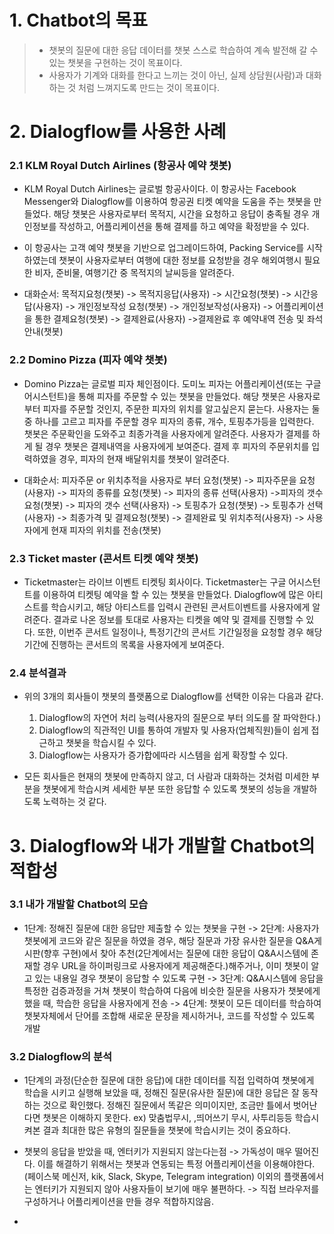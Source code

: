 # 1. Chatbot의 목표
> * 챗봇의 질문에 대한 응답 데이터를 챗봇 스스로 학습하여 계속 발전해 갈 수 있는 챗봇을 구현하는 것이 목표이다.
> * 사용자가 기계와 대화를 한다고 느끼는 것이 아닌, 실제 상담원(사람)과 대화하는 것 처럼 느껴지도록 만드는 것이 목표이다.

# 2. Dialogflow를 사용한 사례
### 2.1 KLM Royal Dutch Airlines (항공사 예약 챗봇)
 * KLM Royal Dutch Airlines는 글로벌 항공사이다. 이 항공사는 Facebook Messenger와 Dialogflow를 이용하여 항공권 티켓 예약을 도움을 주는 챗봇을 만들었다. 해당 챗봇은 사용자로부터 목적지, 시간을 요청하고 응답이 충족될 경우 개인정보를 작성하고, 어플리케이션을 통해 결제를 하고 예약을 확정받을 수 있다.
 
 * 이 항공사는 고객 예약 챗봇을 기반으로 업그레이드하여, Packing Service를 시작하였는데 챗봇이 사용자로부터 여행에 대한 정보를 요청받을 경우 해외여행시 필요한 비자, 준비물, 여행기간 중 목적지의 날씨등을 알려준다.
 
 * 대화순서: 목적지요청(챗봇) -> 목적지응답(사용자) -> 시간요청(챗봇) -> 시간응답(사용자) -> 개인정보작성 요청(챗봇) -> 개인정보작성(사용자) -> 어플리케이션을 통한 결제요청(챗봇) -> 결제완료(사용자) ->결제완료 후 예약내역 전송 및 좌석안내(챗봇)
 
### 2.2 Domino Pizza (피자 예약 챗봇)
 * Domino Pizza는 글로벌 피자 체인점이다. 도미노 피자는 어플리케이션(또는 구글 어시스턴트)을 통해 피자를 주문할 수 있는 챗봇을 만들었다. 해당 챗봇은 사용자로 부터 피자를 주문할 것인지, 주문한 피자의 위치를 알고싶은지 묻는다. 사용자는 둘 중 하나를 고르고 피자를 주문할 경우 피자의 종류, 개수, 토핑추가등을 입력한다. 챗봇은 주문확인을 도와주고 최종가격을 사용자에게 알려준다. 사용자가 결제를 하게 될 경우 챗봇은 결제내역을 사용자에게 보여준다. 결제 후 피자의 주문위치를 입력하였을 경우, 피자의 현재 배달위치를 챗봇이 알려준다.
 
 * 대화순서: 피자주문 or 위치추적을 사용자로 부터 요청(챗봇) -> 피자주문을 요청(사용자) -> 피자의 종류를 요청(챗봇) -> 피자의 종류 선택(사용자) ->피자의 갯수 요청(챗봇) -> 피자의 갯수 선택(사용자) -> 토핑추가 요청(챗봇) -> 토핑추가 선택(사용자) -> 최종가격 및 결제요청(챗봇) -> 결제완료 및 위치추적(사용자) -> 사용자에게 현재 피자의 위치를 전송(챗봇)
 
### 2.3 Ticket master (콘서트 티켓 예약 챗봇)
 * Ticketmaster는 라이브 이벤트 티켓팅 회사이다. Ticketmaster는 구글 어시스턴트를 이용하여 티켓팅 예약을 할 수 있는 챗봇을 만들었다. Dialogflow에 많은 아티스트를 학습시키고, 해당 아티스트를 입력시 관련된 콘서트이벤트를 사용자에게 알려준다. 결과로 나온 정보를 토대로 사용자는 티켓을 예약 및 결제를 진행할 수 있다. 또한, 이번주 콘서트 일정이나, 특정기간의 콘서트 기간일정을 요청할 경우 해당 기간에 진행하는 콘서트의 목록을 사용자에게 보여준다. 

### 2.4 분석결과
 * 위의 3개의 회사들이 챗봇의 플랫폼으로 Dialogflow를 선택한 이유는 다음과 같다.
    1. Dialogflow의 자연어 처리 능력(사용자의 질문으로 부터 의도를 잘 파악한다.)
    2. Dialogflow의 직관적인 UI를 통하여 개발자 및 사용자(업체직원)들이 쉽게 접근하고 챗봇을 학습시킬 수 있다.
    3. Dialogflow는 사용자가 증가합에따라 시스템을 쉽게 확장할 수 있다.
 
 * 모든 회사들은 현재의 챗봇에 만족하지 않고, 더 사람과 대화하는 것처럼 미세한 부분을 챗봇에게 학습시켜 세세한 부분 또한 응답할 수 있도록 챗봇의 성능을 개발하도록 노력하는 것 같다.
 
 # 3. Dialogflow와 내가 개발할 Chatbot의 적합성
 ### 3.1 내가 개발할 Chatbot의 모습
  * 1단계: 정해진 질문에 대한 응답만 제출할 수 있는 챗봇을 구현 -> 2단계: 사용자가 챗봇에게 코드와 같은 질문을 하였을 경우, 해당 질문과 가장 유사한 질문을 Q&A게시판(향후 구현)에서 찾아 추천(2단계에서는 질문에 대한 응답이 Q&A시스템에 존재할 경우 URL을 하이퍼링크로 사용자에게 제공해준다.)해주거나, 이미 챗봇이 알고 있는 내용일 경우 챗봇이 응답할 수 있도록 구현 -> 3단계: Q&A시스템에 응답을 특정한 검증과정을 거쳐 챗봇이 학습하여 다음에 비슷한 질문을 사용자가 챗봇에게 했을 때, 학습한 응답을 사용자에게 전송 -> 4단계: 챗봇이 모든 데이터를 학습하여 챗봇자체에서 단어를 조합해 새로운 문장을 제시하거나, 코드를 작성할 수 있도록 개발
  
### 3.2 Dialogflow의 분석
 * 1단계의 과정(단순한 질문에 대한 응답)에 대한 데이터를 직접 입력하여 챗봇에게 학습을 시키고 실행해 보았을 때, 정해진 질문(유사한 질문)에 대한 응답은 잘 동작하는 것으로 확인했다. 정해진 질문에서 똑같은 의미이지만, 조금만 틀에서 벗어난다면 챗봇은 이해하지 못한다. ex) 맞춤법무시, ,띄어쓰기 무시, 사투리등등 학습시켜본 결과 최대한 많은 유형의 질문들을 챗봇에 학습시키는 것이 중요하다.
 
 * 챗봇의 응답을 받았을 때, 엔터키가 지원되지 않는다는점 -> 가독성이 매우 떨어진다. 이를 해결하기 위해서는 챗봇과 연동되는 특정 어플리케이션을 이용해야한다.(페이스북 메신저, kik, Slack, Skype, Telegram integration) 이외의 플랫폼에서는 엔터키가 지원되지 않아 사용자들이 보기에 매우 불편하다. -> 직접 브라우저를 구성하거나 어플리케이션을 만들 경우 적합하지않음.
 
 *
